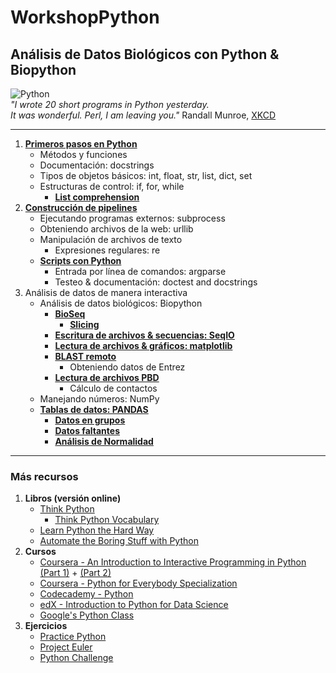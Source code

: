WorkshopPython
==============

## Análisis de Datos Biológicos con Python &amp; Biopython  
  
![Python](http://imgs.xkcd.com/comics/python.png)  
*"I wrote 20 short programs in Python yesterday.  
It was wonderful.  Perl, I am leaving you."* Randall Munroe, [XKCD](http://xkcd.com/353/)  
  
----------------------------  
  
1. **[Primeros pasos en Python](http://nbviewer.jupyter.org/format/slides/github/diegozea/WorkshopPython/blob/master/Notebooks/Primeros%20pasos.ipynb#/)**
	* Métodos y funciones
	* Documentación: docstrings
	* Tipos de objetos básicos: int, float, str, list, dict, set
	* Estructuras de control: if, for, while
		* **[List comprehension](http://nbviewer.ipython.org/github/diegozea/WorkshopPython/blob/master/Notebooks/List%20comprehension.ipynb)**
2. **[Construcción de pipelines](http://slideviewer.herokuapp.com/urls/raw.githubusercontent.com/diegozea/WorkshopPython/master/Notebooks/Alineamiento%20de%20Ortologos.ipynb?create=1#/)**
	* Ejecutando programas externos: subprocess
	* Obteniendo archivos de la web: urllib
	* Manipulación de archivos de texto
		* Expresiones regulares: re
	* **[Scripts con Python](http://nbviewer.ipython.org/github/diegozea/WorkshopPython/blob/master/Notebooks/Scripts%20en%20Python.ipynb)**
		* Entrada por línea de comandos: argparse
		* Testeo & documentación: doctest and docstrings
3. Análisis de datos de manera interactiva
	* Análisis de datos biológicos: Biopython
		* **[BioSeq](http://nbviewer.ipython.org/github/diegozea/WorkshopPython/blob/master/Notebooks/BioSeq.ipynb)**
			* **[Slicing](http://nbviewer.ipython.org/github/diegozea/WorkshopPython/blob/master/Notebooks/BioSeq%20-%20Iteration%20&%20Slicing%20.ipynb)**
		* **[Escritura de archivos & secuencias: SeqIO](http://nbviewer.ipython.org/github/diegozea/WorkshopPython/blob/master/Notebooks/Secuencias%20&%20Escritura%20de%20Archivos.ipynb)**
		* **[Lectura de archivos & gráficos: matplotlib](http://nbviewer.ipython.org/github/diegozea/WorkshopPython/blob/master/Notebooks/Lectura%20de%20Archivos%20&%20Gr%C3%A1ficos.ipynb)**
		* **[BLAST remoto](http://nbviewer.ipython.org/github/diegozea/WorkshopPython/blob/master/Notebooks/BLAST.ipynb)**
			* Obteniendo datos de Entrez
		* **[Lectura de archivos PBD](http://nbviewer.ipython.org/github/diegozea/WorkshopPython/blob/master/Notebooks/PDB%20BioPython.ipynb)**
			* Cálculo de contactos
	* Manejando números: NumPy
	* **[Tablas de datos: PANDAS](http://nbviewer.ipython.org/github/diegozea/WorkshopPython/blob/master/Notebooks/Explorando%20Datos%20con%20pandas.ipynb)**
		* **[Datos en grupos](http://nbviewer.ipython.org/github/diegozea/WorkshopPython/blob/master/Notebooks/Analizando%20Datos%20en%20Grupos.ipynb)**
		* **[Datos faltantes](http://nbviewer.ipython.org/github/diegozea/WorkshopPython/blob/master/Notebooks/NA.ipynb)**
		* **[Análisis de Normalidad](http://nbviewer.ipython.org/github/diegozea/WorkshopPython/blob/master/Notebooks/Normalidad.ipynb)**

----------------------------  
  
### Más recursos

1. **Libros (versión online)**
	* [Think Python](http://www.greenteapress.com/thinkpython/)
		* [Think Python Vocabulary](http://www.memrise.com/course/173951/think-python-vocabulary/)
	* [Learn Python the Hard Way](http://learnpythonthehardway.org/book/)
	* [Automate the Boring Stuff with Python](http://automatetheboringstuff.com/)
2. **Cursos**
	* [Coursera - An Introduction to Interactive Programming in Python (Part 1)](https://es.coursera.org/learn/interactive-python-1) + [(Part 2)](http://es.coursera.org/learn/interactive-python-2)
	* [Coursera - Python for Everybody Specialization](https://en.coursera.org/specializations/python)
	* [Codecademy - Python](http://www.codecademy.com/learn/python)
	* [edX - Introduction to Python for Data Science](http://www.edx.org/course/introduction-python-data-science-microsoft-dat208x-4)
	* [Google's Python Class](http://developers.google.com/edu/python/)
3. **Ejercicios**
	* [Practice Python](http://www.practicepython.org/)
	* [Project Euler](http://projecteuler.net/)
	* [Python Challenge](http://www.pythonchallenge.com/)
